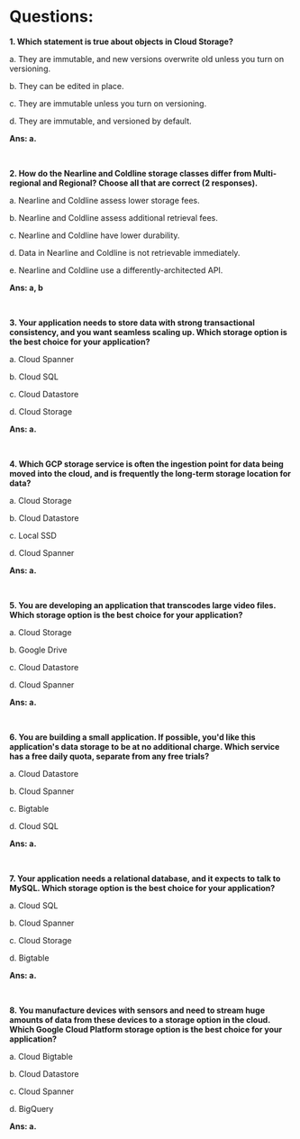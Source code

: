 # Questions:

**1. Which statement is true about objects in Cloud Storage?**

a. They are immutable, and new versions overwrite old unless you turn on versioning.

b. They can be edited in place.

c. They are immutable unless you turn on versioning.

d. They are immutable, and versioned by default.

**Ans: a.**

<br/>

**2. How do the Nearline and Coldline storage classes differ from Multi-regional and Regional? Choose all that are correct (2 responses).**

a. Nearline and Coldline assess lower storage fees.

b. Nearline and Coldline assess additional retrieval fees.

c. Nearline and Coldline have lower durability.

d. Data in Nearline and Coldline is not retrievable immediately.

e. Nearline and Coldline use a differently-architected API.

**Ans: a, b**

<br/>

**3. Your application needs to store data with strong transactional consistency, and you want seamless scaling up. Which storage option is the best choice for your application?**

a. Cloud Spanner

b. Cloud SQL

c. Cloud Datastore

d. Cloud Storage

**Ans: a.**

<br/>

**4. Which GCP storage service is often the ingestion point for data being moved into the cloud, and is frequently the long-term storage location for data?**

a. Cloud Storage

b. Cloud Datastore

c. Local SSD

d. Cloud Spanner

**Ans: a.**

<br/>

**5. You are developing an application that transcodes large video files. Which storage option is the best choice for your application?**

a. Cloud Storage

b. Google Drive

c. Cloud Datastore

d. Cloud Spanner

**Ans: a.**

<br/>

**6. You are building a small application. If possible, you'd like this application's data storage to be at no additional charge. Which service has a free daily quota, separate from any free trials?**

a. Cloud Datastore

b. Cloud Spanner

c. Bigtable

d. Cloud SQL

**Ans: a.**

<br/>

**7. Your application needs a relational database, and it expects to talk to MySQL. Which storage option is the best choice for your application?**

a. Cloud SQL

b. Cloud Spanner

c. Cloud Storage

d. Bigtable

**Ans: a.**

<br/>

**8. You manufacture devices with sensors and need to stream huge amounts of data from these devices to a storage option in the cloud. Which Google Cloud Platform storage option is the best choice for your application?**

a. Cloud Bigtable

b. Cloud Datastore

c. Cloud Spanner

d. BigQuery

**Ans: a.**

<br/>
